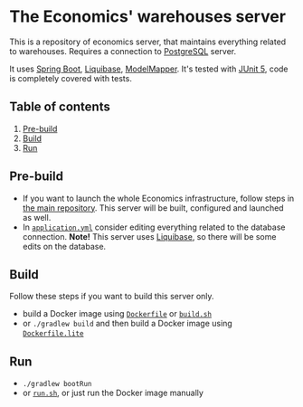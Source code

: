 # The Economics' warehouses server

This is a repository of economics server, that maintains everything related to warehouses. Requires a connection to [PostgreSQL](https://www.postgresql.org) server.

It uses [Spring Boot](https://spring.io/projects/spring-boot), [Liquibase](https://www.liquibase.org), [ModelMapper](https://modelmapper.org). It's tested with [JUnit 5](https://junit.org/junit5), code is completely covered with tests.
## Table of contents
1. [Pre-build](#Pre-build)
2. [Build](#Build)
3. [Run](#Run)

## Pre-build
- If you want to launch the whole Economics infrastructure, follow steps in [the main repository](https://github.com/AlexanderShelyugov/economics-ci). This server will be built, configured and launched as well.
- In [`application.yml`](https://github.com/AlexanderShelyugov/economics-server-warehouses/blob/develop/src/main/resources/application.yml) consider editing everything related to the database connection.
**Note!** This server uses [Liquibase](https://www.liquibase.org), so there will be some edits on the database.

## Build
Follow these steps if you want to build this server only.
- build a Docker image using [`Dockerfile`](https://github.com/AlexanderShelyugov/economics-server-warehouses/blob/develop/Dockerfile) or [`build.sh`](https://github.com/AlexanderShelyugov/economics-server-warehouses/blob/develop/build.sh)
- or `./gradlew build` and then build a Docker image using [`Dockerfile.lite`](https://github.com/AlexanderShelyugov/economics-server-warehouses/blob/develop/Dockerfile.lite)

## Run
- `./gradlew bootRun`
- or [`run.sh`](https://github.com/AlexanderShelyugov/economics-server-warehouses/blob/develop/run.sh), or just run the Docker image manually